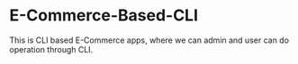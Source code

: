 # E-Commerce-Based-CLI
This is CLI based E-Commerce apps, where we can admin and user can do operation through CLI.
